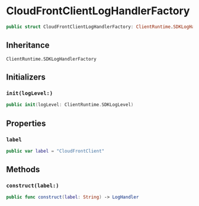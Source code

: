 # CloudFrontClientLogHandlerFactory

``` swift
public struct CloudFrontClientLogHandlerFactory: ClientRuntime.SDKLogHandlerFactory 
```

## Inheritance

`ClientRuntime.SDKLogHandlerFactory`

## Initializers

### `init(logLevel:)`

``` swift
public init(logLevel: ClientRuntime.SDKLogLevel) 
```

## Properties

### `label`

``` swift
public var label = "CloudFrontClient"
```

## Methods

### `construct(label:)`

``` swift
public func construct(label: String) -> LogHandler 
```
